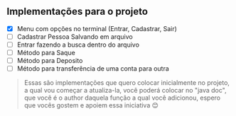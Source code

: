 ## Implementações para o projeto

* [X] Menu com opções no terminal (Entrar, Cadastrar, Sair) 
* [ ] Cadastrar Pessoa Salvando em arquivo
* [ ] Entrar fazendo a busca dentro do arquivo
* [ ] Método para Saque
* [ ] Método para Deposito
* [ ] Método para transferência de uma conta para outra

> Essas são implementações que quero colocar inicialmente no projeto, a qual vou começar a atualiza-la, você poderá colocar no "java doc", que você é o author daquela função a qual você adicionou, espero que vocês gostem e apoiem essa iniciativa 😊

